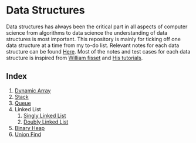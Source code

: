 # Data Structures

Data structures has always been the critical part in all aspects of computer science from algorithms to data science the understanding of data structures is most important. This repository is mainly for ticking off one data structure at a time from my to-do list. Relevant notes for each data structure can be found [Here](https://github.com/Pushparajkvp/CourseNotes/blob/master/DataStructures/dataStructures.md). Most of the notes and test cases for each data structure is inspired from [William fisset](https://github.com/williamfiset/Algorithms/tree/master/com/williamfiset/algorithms/datastructures) and [His tutorials](https://www.youtube.com/watch?v=RBSGKlAvoiM).

## Index

1. [Dynamic Array](https://github.com/Pushparajkvp/data-structures/blob/master/src/main/java/dev/pushparaj/DynamicArray.java)
1. [Stack](https://github.com/Pushparajkvp/data-structures/blob/master/src/main/java/dev/pushparaj/Stack.java)
1. [Queue](https://github.com/Pushparajkvp/data-structures/blob/master/src/main/java/dev/pushparaj/Queue.java)
1. Linked List
    1. [Singly Linked List](https://github.com/Pushparajkvp/data-structures/blob/master/src/main/java/dev/pushparaj/SinglyLinkedList.java)
    1. [Doubly Linked List](https://github.com/Pushparajkvp/data-structures/blob/master/src/main/java/dev/pushparaj/DoublyLinkedList.java)
1. [Binary Heap](https://github.com/Pushparajkvp/data-structures/blob/master/src/main/java/dev/pushparaj/BinaryHeap.java)
1. [Union Find](https://github.com/Pushparajkvp/data-structures/blob/master/src/main/java/dev/pushparaj/UnionFind.java)
